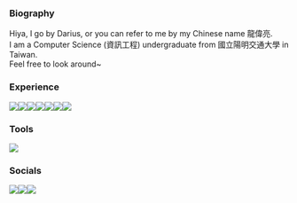 ### Biography
<p align="justify">
  Hiya, I go by Darius, or you can refer to me by my Chinese name 龍偉亮.<br>
  I am a Computer Science (資訊工程) undergraduate from 國立陽明交通大學 in Taiwan.<br>
  Feel free to look around~
</p>

### Experience
<div style="display: flex">
  <img src="https://img.shields.io/badge/C-00599C?style=for-the-badge&logo=c&logoColor=white"/>
  <img src="https://img.shields.io/badge/Python-FFD43B?style=for-the-badge&logo=python&logoColor=blue"/>
  <img src="https://img.shields.io/badge/C%2B%2B-00599C?style=for-the-badge&logo=c%2B%2B&logoColor=white"/>
  <img src="https://img.shields.io/badge/HTML5-E34F26?style=for-the-badge&logo=html5&logoColor=white"/>
  <img src="https://img.shields.io/badge/CSS3-1572B6?style=for-the-badge&logo=css3&logoColor=white"/>
  <img src="https://img.shields.io/badge/Bootstrap-563D7C?style=for-the-badge&logo=bootstrap&logoColor=white"/>
  <img src="https://img.shields.io/badge/JavaScript-323330?style=for-the-badge&logo=javascript&logoColor=F7DF1E"/>
</div>

### Tools
<div style="display: flex">
  <img src="https://img.shields.io/badge/Wireshark-1679A7?style=for-the-badge&logo=Wireshark&logoColor=white"/>
</div>

### Socials
<div style="display: flex">
  <img src="https://img.shields.io/badge/LinkedIn-0077B5?style=for-the-badge&logo=linkedin&logoColor=white" href="https://www.linkedin.com/in/dariuslung"/>
  <img src="https://img.shields.io/badge/Facebook-1877F2?style=for-the-badge&logo=facebook&logoColor=white" href="https://www.facebook.com/dariuslung"/>
  <img src="https://img.shields.io/badge/Instagram-E4405F?style=for-the-badge&logo=instagram&logoColor=white" href="https://www.instagram.com/dariuslung"/>
</div>
